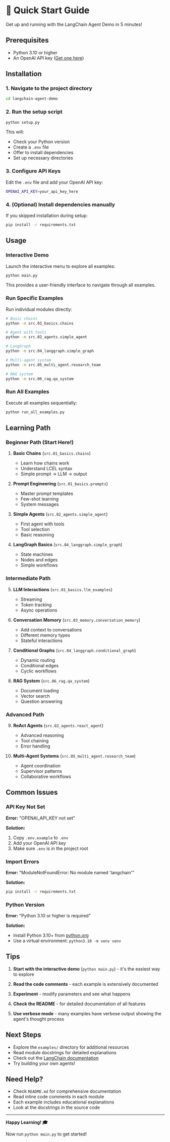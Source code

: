 # 🚀 Quick Start Guide

Get up and running with the LangChain Agent Demo in 5 minutes!

## Prerequisites

- Python 3.10 or higher
- An OpenAI API key ([Get one here](https://platform.openai.com/api-keys))

## Installation

### 1. Navigate to the project directory

```bash
cd langchain-agent-demo
```

### 2. Run the setup script

```bash
python setup.py
```

This will:
- Check your Python version
- Create a `.env` file
- Offer to install dependencies
- Set up necessary directories

### 3. Configure API Keys

Edit the `.env` file and add your OpenAI API key:

```bash
OPENAI_API_KEY=your_api_key_here
```

### 4. (Optional) Install dependencies manually

If you skipped installation during setup:

```bash
pip install -r requirements.txt
```

## Usage

### Interactive Demo

Launch the interactive menu to explore all examples:

```bash
python main.py
```

This provides a user-friendly interface to navigate through all examples.

### Run Specific Examples

Run individual modules directly:

```bash
# Basic chains
python -m src.01_basics.chains

# Agent with tools
python -m src.02_agents.simple_agent

# LangGraph
python -m src.04_langgraph.simple_graph

# Multi-agent system
python -m src.05_multi_agent.research_team

# RAG system
python -m src.06_rag.qa_system
```

### Run All Examples

Execute all examples sequentially:

```bash
python run_all_examples.py
```

## Learning Path

### Beginner Path (Start Here!)

1. **Basic Chains** (`src.01_basics.chains`)
   - Learn how chains work
   - Understand LCEL syntax
   - Simple prompt → LLM → output

2. **Prompt Engineering** (`src.01_basics.prompts`)
   - Master prompt templates
   - Few-shot learning
   - System messages

3. **Simple Agents** (`src.02_agents.simple_agent`)
   - First agent with tools
   - Tool selection
   - Basic reasoning

4. **LangGraph Basics** (`src.04_langgraph.simple_graph`)
   - State machines
   - Nodes and edges
   - Simple workflows

### Intermediate Path

5. **LLM Interactions** (`src.01_basics.llm_examples`)
   - Streaming
   - Token tracking
   - Async operations

6. **Conversation Memory** (`src.03_memory.conversation_memory`)
   - Add context to conversations
   - Different memory types
   - Stateful interactions

7. **Conditional Graphs** (`src.04_langgraph.conditional_graph`)
   - Dynamic routing
   - Conditional edges
   - Cyclic workflows

8. **RAG System** (`src.06_rag.qa_system`)
   - Document loading
   - Vector search
   - Question answering

### Advanced Path

9. **ReAct Agents** (`src.02_agents.react_agent`)
   - Advanced reasoning
   - Tool chaining
   - Error handling

10. **Multi-Agent Systems** (`src.05_multi_agent.research_team`)
    - Agent coordination
    - Supervisor patterns
    - Collaborative workflows

## Common Issues

### API Key Not Set

**Error:** "OPENAI_API_KEY not set"

**Solution:** 
1. Copy `.env.example` to `.env`
2. Add your OpenAI API key
3. Make sure `.env` is in the project root

### Import Errors

**Error:** "ModuleNotFoundError: No module named 'langchain'"

**Solution:**
```bash
pip install -r requirements.txt
```

### Python Version

**Error:** "Python 3.10 or higher is required"

**Solution:**
- Install Python 3.10+ from [python.org](https://www.python.org/downloads/)
- Use a virtual environment: `python3.10 -m venv venv`

## Tips

1. **Start with the interactive demo** (`python main.py`) - it's the easiest way to explore

2. **Read the code comments** - each example is extensively documented

3. **Experiment** - modify parameters and see what happens

4. **Check the README** - for detailed documentation of all features

5. **Use verbose mode** - many examples have verbose output showing the agent's thought process

## Next Steps

- Explore the `examples/` directory for additional resources
- Read module docstrings for detailed explanations
- Check out the [LangChain documentation](https://python.langchain.com/)
- Try building your own agents!

## Need Help?

- Check `README.md` for comprehensive documentation
- Read inline code comments in each module
- Each example includes educational explanations
- Look at the docstrings in the source code

---

**Happy Learning! 🎓**

Now run `python main.py` to get started!

